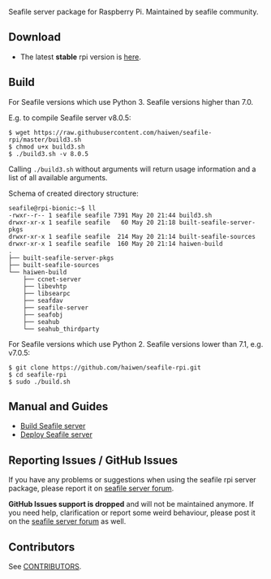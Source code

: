 Seafile server package for Raspberry Pi. Maintained by seafile community.

## Download

- The latest **stable** rpi version is [here](https://github.com/haiwen/seafile-rpi/releases/latest).

## Build
For Seafile versions which use Python 3. Seafile versions higher than 7.0.

E.g. to compile Seafile server v8.0.5:
```
$ wget https://raw.githubusercontent.com/haiwen/seafile-rpi/master/build3.sh
$ chmod u+x build3.sh
$ ./build3.sh -v 8.0.5
```
Calling `./build3.sh` without arguments will return usage information and a list of all available arguments.

Schema of created directory structure:
```
seafile@rpi-bionic:~$ ll
-rwxr--r-- 1 seafile seafile 7391 May 20 21:44 build3.sh
drwxr-xr-x 1 seafile seafile   60 May 20 21:18 built-seafile-server-pkgs
drwxr-xr-x 1 seafile seafile  214 May 20 21:14 built-seafile-sources
drwxr-xr-x 1 seafile seafile  160 May 20 21:14 haiwen-build
.
├── built-seafile-server-pkgs
├── built-seafile-sources
└── haiwen-build
    ├── ccnet-server
    ├── libevhtp
    ├── libsearpc
    ├── seafdav
    ├── seafile-server
    ├── seafobj
    ├── seahub
    └── seahub_thirdparty
```

For Seafile versions which use Python 2. Seafile versions lower than 7.1, e.g. v7.0.5:
```
$ git clone https://github.com/haiwen/seafile-rpi.git
$ cd seafile-rpi
$ sudo ./build.sh
```

## Manual and Guides

- [Build Seafile server](https://manual.seafile.com/build_seafile/rpi/)
- [Deploy Seafile server](https://manual.seafile.com/deploy/)

## Reporting Issues / GitHub Issues

If you have any problems or suggestions when using the seafile rpi server package, please report it on [seafile server forum](https://forum.seafile.com/). 

**GitHub Issues support is dropped** and will not  be maintained anymore. If you need help, clarification or report some weird behaviour, please post it on the [seafile server forum](https://forum.seafile.com/) as well.

## Contributors

See [CONTRIBUTORS](CONTRIBUTORS).
